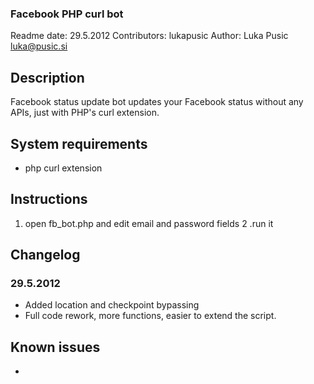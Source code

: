 ### Facebook PHP curl bot

Readme date: 29.5.2012
Contributors: lukapusic
Author: Luka Pusic <luka@pusic.si>

## Description
Facebook status update bot updates your Facebook status without any APIs, just with PHP's curl extension.


## System requirements
* php curl extension

## Instructions
1. open fb_bot.php and edit email and password fields
2 .run it

## Changelog
### 29.5.2012
* Added location and checkpoint bypassing
* Full code rework, more functions, easier to extend the script.

## Known issues
* 
